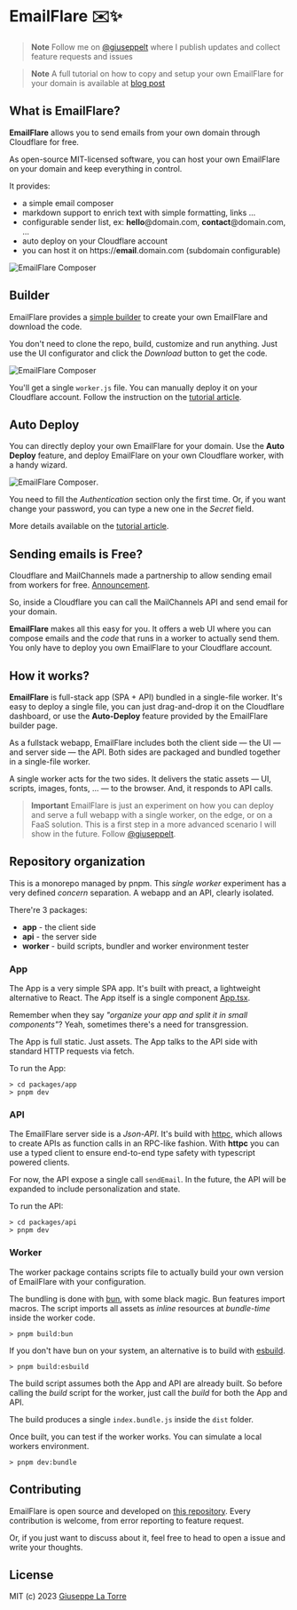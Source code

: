 # EmailFlare ✉️✨

>
> **Note**
> Follow me on [@giuseppelt](https://twitter.com/giuseppelt) where I publish updates and collect feature requests and issues
>

>
> **Note**
> A full tutorial on how to copy and setup your own EmailFlare for your domain is available at [blog post](https://www.breakp.dev/blog/email-flare-send-from-worker-for-free/)
>


## What is EmailFlare?
**EmailFlare** allows you to send emails from your own domain through Cloudflare for free.

As open-source MIT-licensed software, you can host your own EmailFlare on your domain and keep everything in control.

It provides:
- a simple email composer
- markdown support to enrich text with simple formatting, links ...
- configurable sender list, ex: **hello**@domain.com, **contact**@domain.com, ...
- auto deploy on your Cloudflare account
- you can host it on https://**email**.domain.com (subdomain configurable)

![EmailFlare Composer](./assets/emailflare-composer.png)

## Builder
EmailFlare provides a [simple builder](https://emailflare.breakp.dev/builder) to create your own EmailFlare and download the code.

You don't need to clone the repo, build, customize and run anything. Just use the UI configurator and click the _Download_ button to get the code.

![EmailFlare Composer](./assets/emailflare-builder.png)

You'll get a single `worker.js` file. You can manually deploy it on your Cloudflare account. Follow the instruction on the [tutorial article](https://www.breakp.dev/blog/email-flare-send-from-worker-for-free/#manual-deploy).

## Auto Deploy
You can directly deploy your own EmailFlare for your domain. Use the **Auto Deploy** feature, and deploy EmailFlare on your own Cloudflare worker, with a handy wizard.

![EmailFlare Composer](./assets/emailflare-deploy.png).

You need to fill the _Authentication_ section only the first time. Or, if you want change your password, you can type a new one in the _Secret_ field.

More details available on the [tutorial article](https://www.breakp.dev/blog/email-flare-send-from-worker-for-free/#auto-deploy).


## Sending emails is Free?
Cloudflare and MailChannels made a partnership to allow sending email from workers for free. [Announcement](https://support.mailchannels.com/hc/en-us/articles/4565898358413-Sending-Email-from-Cloudflare-Workers-using-MailChannels-Send-API).

So, inside a Cloudflare you can call the MailChannels API and send email for your domain.

**EmailFlare** makes all this easy for you. It offers a web UI where you can compose emails and the _code_ that runs in a worker to actually send them. You only have to deploy you own EmailFlare to your Cloudflare account.

## How it works?
**EmailFlare** is full-stack app (SPA + API) bundled in a single-file worker. It's easy to deploy a single file, you can just drag-and-drop it on the Cloudflare dashboard, or use the **Auto-Deploy** feature provided by the EmailFlare builder page.

As a fullstack webapp, EmailFlare includes both the client side — the UI — and server side — the API. Both sides are packaged and bundled together in a single-file worker.

A single worker acts for the two sides. It delivers the static assets — UI, scripts, images, fonts, … — to the browser. And, it responds to API calls.

>
> **Important**
> EmailFlare is just an experiment on how you can deploy and serve a full webapp with a single worker, on the edge, or on a FaaS solution. This is a first step in a more advanced scenario I will show in the future. Follow [@giuseppelt](https://twitter.com/giuseppelt).
>


## Repository organization
This is a monorepo managed by pnpm. This _single worker_ experiment has a very defined _concern_ separation. A webapp and an API, clearly isolated.

There're 3 packages:
- **app** - the client side
- **api** - the server side
- **worker** - build scripts, bundler and worker environment tester

### App
The App is a very simple SPA app. It's built with preact, a lightweight alternative to React. The App itself is a single component [App.tsx](/packages/app/src/App.tsx).

Remember when they say _"organize your app and split it in small components"_? Yeah, sometimes there's a need for transgression.

The App is full static. Just assets. The App talks to the API side with standard HTTP requests via fetch.

To run the App:
```
> cd packages/app
> pnpm dev
```

### API
The EmailFlare server side is a _Json-API_. It's build with [httpc](https://github.com/giuseppelt/httpc), which allows to create APIs as function calls in an RPC-like fashion. With **httpc** you can use a typed client to ensure end-to-end type safety with typescript powered clients.

For now, the API expose a single call `sendEmail`. In the future, the API will be expanded to include personalization and state.

To run the API:
```
> cd packages/api
> pnpm dev
```

### Worker
The worker package contains scripts file to actually build your own version of EmailFlare with your configuration.

The bundling is done with [bun](https://bun.sh), with some black magic. Bun features import macros. The script imports all assets as _inline_ resources at _bundle-time_ inside the worker code.
```
> pnpm build:bun
```

If you don't have bun on your system, an alternative is to build with [esbuild](https://github.com/evanw/esbuild).
```
> pnpm build:esbuild
```

The build script assumes both the App and API are already built. So before calling the _build_ script for the worker, just call the _build_ for both the App and API.

The build produces a single `index.bundle.js` inside the `dist` folder.

Once built, you can test if the worker works. You can simulate a local workers environment.
```
> pnpm dev:bundle
```

## Contributing
EmailFlare is open source and developed on [this repository](https://github.com/giuseppelt/emailflare). Every contribution is welcome, from error reporting to feature request.

Or, if you just want to discuss about it, feel free to head to open a issue and write your thoughts.

## License
MIT (c) 2023 [Giuseppe La Torre](https://breakp.dev)

